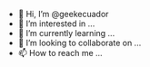 - 👋 Hi, I’m @geekecuador
- 👀 I’m interested in ...
- 🌱 I’m currently learning ...
- 💞️ I’m looking to collaborate on ...
- 📫 How to reach me ...

<!---
geekecuador/geekecuador is a ✨ special ✨ repository because its `README.md` (this file) appears on your GitHub profile.
You can click the Preview link to take a look at your changes.
--->

